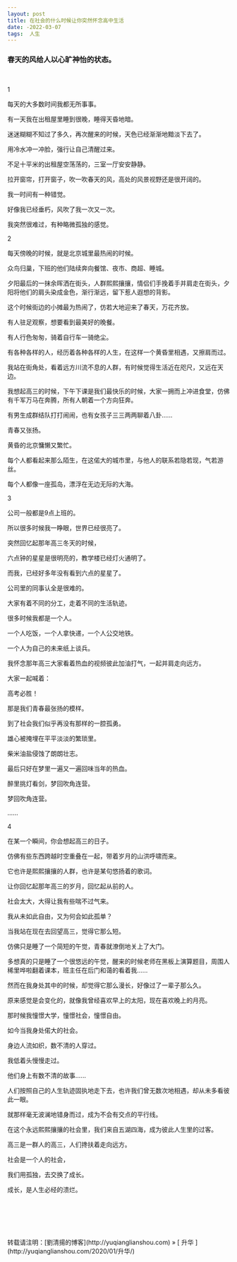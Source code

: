 ```yaml
---
layout: post  
title: 在社会的什么时候让你突然怀念高中生活
date: -2022-03-07  
tags:  人生
---
```

### 春天的风给人以心旷神怡的状态。
<br/> 

1

每天的大多数时间我都无所事事。

有一天我在出租屋里睡到很晚，睡得天昏地暗。

迷迷糊糊不知过了多久，再次醒来的时候，天色已经渐渐地黯淡下去了。

用冷水冲一冲脸，强行让自己清醒过来。

不足十平米的出租屋空荡荡的，三室一厅安安静静。

拉开窗帘，打开窗子，吹一吹春天的风，高处的风景视野还是很开阔的。

我一时间有一种错觉。

好像我已经垂朽，风吹了我一次又一次。

我突然很难过，有种略微孤独的感觉。

2

每天傍晚的时候，就是北京城里最热闹的时候。

众鸟归巢，下班的他们陆续奔向餐馆、夜市、商超、睡城。

夕阳最后的一抹余晖洒在街头，人群熙熙攘攘，情侣们手挽着手并肩走在街头，夕阳将他们的肩头染成金色，渐行渐远，留下惹人遐想的背影。

这个时候街边的小摊最为热闹了，仿若大地迎来了春天，万花齐放。

有人驻足观察，想要看到最美好的晚餐。

有人行色匆匆，骑着自行车一骑绝尘。

有各种各样的人，经历着各种各样的人生，在这样一个黄昏里相遇，又擦肩而过。



我站在街角处，看着远方川流不息的人群，有时候觉得生活近在咫尺，又远在天边。

我想起高三的时候，下午下课是我们最快乐的时候，大家一拥而上冲进食堂，仿佛有千军万马在奔腾，所有人朝着一个方向狂奔。

有男生成群结队打打闹闹，也有女孩子三三两两聊着八卦......

青春又张扬。

黄昏的北京慵懒又繁忙。

每个人都看起来那么陌生，在这偌大的城市里，与他人的联系若隐若现，气若游丝。

每个人都像一座孤岛，漂浮在无边无际的大海。

3

公司一般都是9点上班的。

所以很多时候我一睁眼，世界已经很亮了。

突然回忆起那年高三冬天的时候，

六点钟的星星是很明亮的，教学楼已经灯火通明了。  

而我，已经好多年没有看到六点的星星了。

公司里的同事认全是很难的。

大家有着不同的分工，走着不同的生活轨迹。

很多时候我都是一个人。

一个人吃饭，一个人拿快递，一个人公交地铁。

一个人为自己的未来纸上谈兵。

我怀念那年高三大家看着热血的视频彼此加油打气，一起并肩走向远方。

大家一起喊着：

高考必胜！

那是我们青春最张扬的模样。

到了社会我们似乎再没有那样的一腔孤勇。

雄心被掩埋在平平淡淡的繁琐里。

柴米油盐侵蚀了朗朗壮志。

最后只好在梦里一遍又一遍回味当年的热血。

醉里挑灯看剑，梦回吹角连营。

梦回吹角连营。

......

4

在某一个瞬间，你会想起高三的日子。

仿佛有些东西跨越时空重叠在一起，带着岁月的山洪呼啸而来。

它也许是熙熙攘攘的人群，也许是某句悠扬着的歌词。

让你回忆起那年高三的岁月，回忆起从前的人。

社会太大，大得让我有些喘不过气来。

我从未如此自由，又为何会如此孤单？

当我站在现在去回望高三，觉得它那么短。

仿佛只是睡了一个简短的午觉，青春就潦倒地关上了大门。

多想真的只是睡了一个很悠远的午觉，醒来的时候老师在黑板上演算题目，周围人稀里哗啦翻着课本，班主任在后门和蔼的看着我……

然而在我身处其中的时候，却觉得它那么漫长，好像过了一辈子那么久。

原来感觉是会变化的，就像我曾经喜欢早上的太阳，现在喜欢晚上的月亮。



那时候我憧憬大学，憧憬社会，憧憬自由。

如今当我身处偌大的社会。

身边人流如织，数不清的人穿过。

我低着头慢慢走过。

他们身上有数不清的故事......

人们按照自己的人生轨迹固执地走下去，也许我们曾无数次地相遇，却从未多看彼此一眼。

就那样毫无波澜地错身而过，成为不会有交点的平行线。

在这个永远熙熙攘攘的社会里，我们来自五湖四海，成为彼此人生里的过客。





高三是一群人的高三，人们搀扶着走向远方。

社会是一个人的社会，

我们用孤独，去交换了成长。

成长，是人生必经的溃烂。



<br/> 

<br/> 
<br/> 
<br/> 
<br/> 
转载请注明：[劉清揚的博客](http://yuqianglianshou.com) » [ 升华 ](http://yuqianglianshou.com/2020/01/升华/)  
<br/>